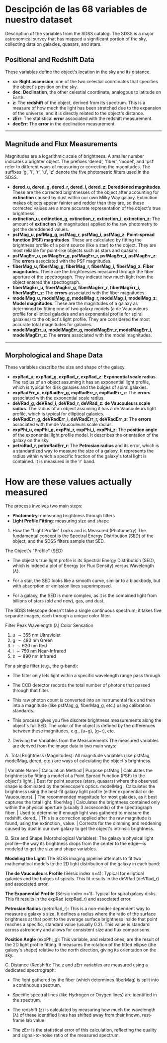 # Descipción de las 68 variables de nuestro dataset

Description of the variables from the SDSS catalog. 
The SDSS is a major astronomical survey that has mapped a significant portion of the sky, 
collecting data on galaxies, quasars, and stars. 

## Positional and Redshift Data
These variables define the object's location in the sky and its distance.

* **ra**: **Right ascension**, one of the two celestial coordinates that specifies the object's position on the sky.
* **dec**: **Declination**, the other celestial coordinate, analogous to latitude on Earth.
* **z**: The **redshift** of the object, derived from its spectrum. This is a measure of how much the light has been stretched due to the expansion of the universe, and it is directly related to the object's distance.
* **zErr**: The statistical **error** associated with the redshift measurement.
* **decErr**: The **error** in the declination measurement.

---

## Magnitude and Flux Measurements
Magnitudes are a logarithmic scale of brightness. A smaller number indicates a brighter object. The prefixes 'dered', 'fiber', 'model', and 'psf' refer to different ways of measuring or correcting the magnitudes. The suffixes 'g', 'i', 'r', 'u', 'z' denote the five photometric filters used in the SDSS.

* **dered_u, dered_g, dered_r, dered_i, dered_z**: **Dereddened magnitudes**. These are the corrected brightnesses of the object after accounting for **extinction** caused by dust within our own Milky Way galaxy. Extinction makes objects appear fainter and redder than they are, so these corrected values are a more accurate representation of the object's true brightness.
* **extinction_u, extinction_g, extinction_r, extinction_i, extinction_z**: The amount of **extinction** (in magnitudes) applied to the raw photometry to get the dereddened values.
* **psfMag_u, psfMag_g, psfMag_r, psfMag_i, psfMag_z**: **Point-spread function (PSF) magnitudes**. These are calculated by fitting the brightness profile of a point source (like a star) to the object. They are most reliable for point-like objects such as stars and quasars.
* **psfMagErr_u, psfMagErr_g, psfMagErr_r, psfMagErr_i, psfMagErr_z**: The **errors** associated with the PSF magnitudes.
* **fiberMag_u, fiberMag_g, fiberMag_r, fiberMag_i, fiberMag_z**: **Fiber magnitudes**. These are the brightnesses measured through the fiber aperture of the spectrograph. They indicate how much light from the object entered the spectrograph.
* **fiberMagErr_u, fiberMagErr_g, fiberMagErr_r, fiberMagErr_i, fiberMagErr_z**: The **errors** associated with the fiber magnitudes.
* **modelMag_u, modelMag_g, modelMag_r, modelMag_i, modelMag_z**: **Model magnitudes**. These are the magnitudes of a galaxy as determined by fitting one of two galaxy models (a de Vaucouleurs profile for elliptical galaxies and an exponential profile for spiral galaxies) to the object's light profile. They are considered the most accurate total magnitudes for galaxies.
* **modelMagErr_u, modelMagErr_g, modelMagErr_r, modelMagErr_i, modelMagErr_z**: The **errors** associated with the model magnitudes.

---

## Morphological and Shape Data
These variables describe the size and shape of the galaxy.

* **expRad_u, expRad_g, expRad_r, expRad_z**: **Exponential scale radius**. The radius of an object assuming it has an exponential light profile, which is typical for disk galaxies and the bulges of spiral galaxies.
* **expRadErr_u, expRadErr_g, expRadErr_r, expRadErr_z**: The **errors** associated with the exponential scale radius.
* **deVRad_g, deVRad_i, deVRad_r, deVRad_z**: **de Vaucouleurs scale radius**. The radius of an object assuming it has a de Vaucouleurs light profile, which is typical for elliptical galaxies.
* **deVRadErr_g, deVRadErr_i, deVRadErr_r, deVRadErr_z**: The **errors** associated with the de Vaucouleurs scale radius.
* **expPhi_u, expPhi_g, expPhi_r, expPhi_i, expPhi_z**: The **position angle** of the exponential light profile model. It describes the orientation of the galaxy on the sky.
* **petroRad_r, petroRadErr_r**: The **Petrosian radius** and its error, which is a standardized way to measure the size of a galaxy. It represents the radius within which a specific fraction of the galaxy's total light is contained. It is measured in the 'r' band.


# How are these values actually measured

The process involves two main steps: 
  - **Photometry**: measuring brightness through filters
  - **Light Profile Fitting**: measuring size and shape

1. How the "Light Profile" Looks and is Measured (Photometry)
The fundamental concept is the Spectral Energy Distribution (SED) of the object, and the SDSS filters sample that SED.

The Object's "Profile" (SED)
- The object's true light profile is its Spectral Energy Distribution (SED), which is indeed a plot of Energy (or Flux Density) versus Wavelength ($\lambda$).

- For a star, the SED looks like a smooth curve, similar to a blackbody, but with absorption or emission lines superimposed.

- For a galaxy, the SED is more complex, as it is the combined light from billions of stars (old and new), gas, and dust.

The SDSS telescope doesn't take a single continuous spectrum; it takes five separate images, each through a unique color filter.

Filter	Peak Wavelength (λ)	Color Sensation
1. u	$\sim355$ nm	Ultraviolet
2. g	$\sim480$ nm	Green
3. r	$\sim620$ nm	Red
4. i	$\sim750$ nm	Near-Infrared
5. z	$\sim890$ nm	Infrared

For a single filter (e.g., the g-band):

- The filter only lets light within a specific wavelength range pass through.

- The CCD detector records the total number of photons that passed through that filter.

- This raw photon count is converted into an instrumental flux and then into a magnitude (like psfMag_g, fiberMag_g, etc.) using calibration standards.

- This process gives you five discrete brightness measurements along the object's full SED. The color of the object is defined by the differences between these magnitudes, e.g., (u−g), (g−r), etc.

2. Deriving the Variables from the Measurements
The measured variables are derived from the image data in two main ways:

  A. Total Brightness (Magnitudes): All magnitude variables (like psfMag, modelMag, dered, etc.) are ways of calculating the object's brightness.

| Variable Name	| Calculation Method	| Purpose
psfMag	| Calculates the brightness by fitting a model of a Point Spread Function (PSF) to the object's light.	| Best for point sources (stars, quasars) where the observed shape is dominated by the telescope's optics.
modelMag	| Calculates the brightness using the best-fit galaxy light profile (either exponential or de Vaucouleurs).	| The recommended magnitude for most galaxies, as it best captures the total light.
fiberMag	| Calculates the brightness contained only within the physical aperture (usually 3 arcseconds) of the spectrograph fiber.	| Used to determine if enough light was gathered to measure the redshift.
dered_	| This is a correction applied after the raw magnitude is found, using the extinction_ value.	| Corrects for the dimming and reddening caused by dust in our own galaxy to get the object's intrinsic brightness.


  B. Size and Shape (Morphological Variables): The galaxy's physical light profile—the way its brightness drops from the center to the edge—is modeled to get the size and shape variables.

**Modeling the Light**: The SDSS imaging pipeline attempts to fit two mathematical models to the 2D light distribution of the galaxy in each band:

**The de Vaucouleurs Profile** (Sérsic index n=4): Typical for elliptical galaxies and the bulges of spirals. This fit results in the deVRad (deVRad_r) and associated error.

**The Exponential Profile** (Sérsic index n=1): Typical for spiral galaxy disks. This fit results in the expRad (expRad_r) and associated error.

**Petrosian Radius** (petroRad_r): This is a non-model-dependent way to measure a galaxy's size. It defines a radius where the ratio of the surface brightness at that point to the average surface brightness inside that point reaches a specific, standard value (usually 0.2). This value is standard across astronomy and allows for consistent size and flux comparisons.

**Position Angle** (expPhi_g): This variable, and related ones, are the result of the 2D light profile fitting. It measures the rotation of the fitted ellipse (the galaxy's shape) relative to the north direction, giving its orientation on the sky.

  C. Distance (Redshift): The z and zErr variables are measured using a dedicated spectrograph:

- The light gathered by the fiber (which determines fiberMag) is split into a continuous spectrum.

- Specific spectral lines (like Hydrogen or Oxygen lines) are identified in the spectrum.

- The redshift (z) is calculated by measuring how much the wavelength (λ) of these identified lines has shifted away from their known, rest-frame lab value

- The zErr is the statistical error of this calculation, reflecting the quality and signal-to-noise ratio of the measured spectrum.
